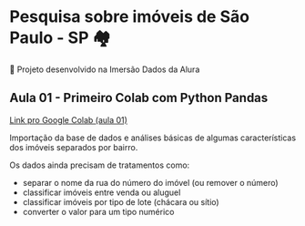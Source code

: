 # Pesquisa sobre imóveis de São Paulo - SP :houses:

:open_book: Projeto desenvolvido na Imersão Dados da Alura

## Aula 01 - Primeiro Colab com Python Pandas

[Link pro Google Colab (aula 01)](https://colab.research.google.com/drive/1DSTwxmWOApYzRQGef0kJtMMSCyjZkHc_?usp=sharing)

Importação da base de dados e análises básicas de algumas características dos imóveis separados por bairro.

Os dados ainda precisam de tratamentos como: 
  - separar o nome da rua do número do imóvel (ou remover o número)
  - classificar imóveis entre venda ou aluguel
  - classificar imóveis por tipo de lote (chácara ou sítio)
  - converter o valor para um tipo numérico

